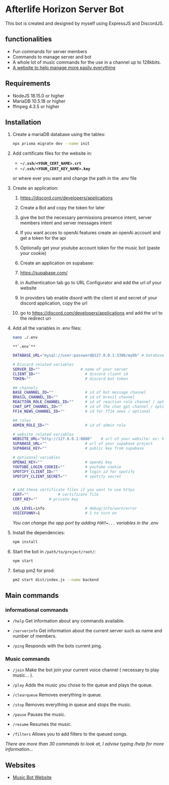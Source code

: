 # Afterlife Horizon Server Bot

This bot is created and designed by myself using ExpressJS and DiscordJS.

## functionalities

-   Fun commands for server members
-   Commands to manage server and bot
-   A whole lot of music commands for the use in a channel up to 128kbits.
-   [A website to help manage more easily everything](https://github.com/nicobonnardot3/afho_frontend)

## Requirements

-   NodeJS 18.15.0 or higher
-   MariaDB 10.5.18 or higher
-   ffmpeg 4.3.5 or higher

## Installation

1.  Create a mariaDB database using the tables:

    ```bash
    npx prisma migrate dev --name init
    ```

2.  Add certificate files for the website in:

    -   **`~/.ssh/<YOUR_CERT_NAME>.crt`**
    -   **`~/.ssh/<YOUR_CERT_KEY_NAME>.key`**

    or where ever you want and change the path in the .env file

3.  Create an application:

    1.  https://discord.com/developers/applications
    2.  Create a Bot and copy the token for later
    3.  give the bot the necessary permissions presence intent, server members intent and server messages intent
    4.  If you want acces to openAi features create an openAi account and get a token for the api
    5.  Optionally get your youtube account token for the music bot (paste your cookie)
    6.  Create an application on supabase:

    7.  https://supabase.com/
    8.  in Authentication tab go to URL Configurator and add the url of your website
    9.  In providers tab enable disord with the client id and secret of your discord application, copy the url
    10. go to https://discord.com/developers/applications and add the url to the redirect uri

4.  Add all the variables in .env files:

    ```bash
    nano ./.env
    ```

        **`.env`**

    ```bash
    DATABASE_URL="mysql://user:password@127.0.0.1:3306/myDb" # Database url, encode user, password and myDb with Percent-encoding and replace them in the string

    # Discord related variables
    SERVER_ID=""                  # name of your server
    CLIENT_ID=""                    # discord client id
    TOKEN=""                        # discord bot token

    ## channels
    BASE_CHANNEL_ID=""              # id of bot message channel
    BRASIL_CHANNEL_ID=""            # id of bresil channel
    REACTION_ROLE_CHANNEL_ID=""     # id of reaction role channel / optional
    CHAT_GPT_CHANNEL_ID=""			# id of the chat gpt channel / optional
    FF14_NEWS_CHANNEL_ID=""         # id for ff14 news / optional

    ## roles
    ADMIN_ROLE_ID=""                # id of admin role

    # website related variables
    WEBSITE_URL="http://127.0.0.1:8080"    # url of your website: ex: https://google.com
    SUPABASE_URL=""                 # url of your supabase project
    SUPABASE_KEY=""                 # public key from supabase

    # optionnal variables
    OPENAI_KEY=""                   # openAi key
    YOUTUBE_LOGIN_COOKIE=""         # youtube cookie
    SPOTIFY_CLIENT_ID=""			# login id for spotify
    SPOTIFY_CLIENT_SECRET=""		# spotify secret


    # add these certificate files if you want to use https
    CERT=""             # certificate file
    CERT_KEY=""     # private key

    LOG_LEVEL=info                  # debug/info/warn/error
    VOICEFUNNY=1                    # 1 to turn on
    ```

    _You can change the app port by adding `PORT=...` variables in the .env_

5.  Install the dependencies:

    ```bash
    npm install
    ```

6.  Start the bot in `/path/to/project/root/`:

    ```bash
    npm start
    ```

7.  Setup pm2 for prod:

    ```bash
    pm2 start dist/index.js --name backend
    ```

## Main commands

### informational commands

-   `/help`
    Get information about any commands available.

-   `/serverinfo`
    Get information about the current server such as name and number of members.

-   `/ping`
    Responds with the bots current ping.

### Music commands

-   `/join`
    Make the bot join your current voice channel ( necessary to play music... ).

-   `/play`
    Adds the music you chose to the queue and plays the queue.

-   `/clearqueue`
    Removes everything in queue.

-   `/stop`
    Removes everything in queue and stops the music.

-   `/pause`
    Pauses the music.

-   `/resume`
    Resumes the music.

-   `/filters`
    Allows you to add filters to the queued songs.

_There are more than 30 commands to look at, I advise typing /help for more information..._

## Websites

-   [Music Bot Website](https://music.afterlifehorizon.net)
